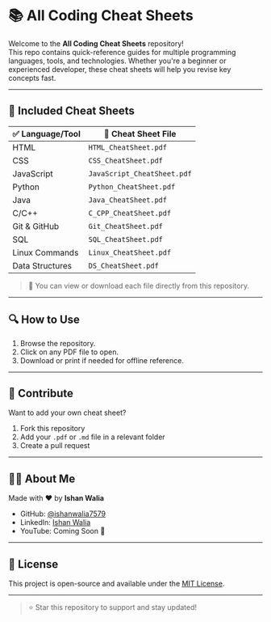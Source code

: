 # 📚 All Coding Cheat Sheets

Welcome to the **All Coding Cheat Sheets** repository!  
This repo contains quick-reference guides for multiple programming languages, tools, and technologies. Whether you're a beginner or experienced developer, these cheat sheets will help you revise key concepts fast.

---

## 📁 Included Cheat Sheets

| ✅ Language/Tool     | 📄 Cheat Sheet File         |
|----------------------|-----------------------------|
| HTML                 | `HTML_CheatSheet.pdf`       |
| CSS                  | `CSS_CheatSheet.pdf`        |
| JavaScript           | `JavaScript_CheatSheet.pdf` |
| Python               | `Python_CheatSheet.pdf`     |
| Java                 | `Java_CheatSheet.pdf`       |
| C/C++                | `C_CPP_CheatSheet.pdf`      |
| Git & GitHub         | `Git_CheatSheet.pdf`        |
| SQL                  | `SQL_CheatSheet.pdf`        |
| Linux Commands       | `Linux_CheatSheet.pdf`      |
| Data Structures      | `DS_CheatSheet.pdf`         |

> 📝 You can view or download each file directly from this repository.

---

## 🔍 How to Use

1. Browse the repository.
2. Click on any PDF file to open.
3. Download or print if needed for offline reference.

---

## 🚀 Contribute

Want to add your own cheat sheet?

1. Fork this repository
2. Add your `.pdf` or `.md` file in a relevant folder
3. Create a pull request

---

## 👨‍💻 About Me

Made with ❤️ by **Ishan Walia**

- GitHub: [@ishanwalia7579](https://github.com/ishanwalia7579)
- LinkedIn: [Ishan Walia](https://www.linkedin.com/in/ishanwalia/)
- YouTube: Coming Soon 🎥

---

## 📌 License

This project is open-source and available under the [MIT License](LICENSE).

---

> ⭐ Star this repository to support and stay updated!
